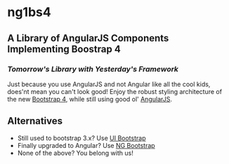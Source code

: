 # ng1bs4
## A Library of AngularJS Components Implementing Boostrap 4
### _Tomorrow's Library with Yesterday's Framework_

Just because you use AngularJS and not Angular like all
the cool kids, does'nt mean you can't look good!
Enjoy the robust styling architecture of
the new [Bootstrap 4](http://v4-alpha.getbootstrap.com/),
while still using good ol' [AngularJS](https://angularjs.org/).

## Alternatives
* Still used to bootstrap 3.x? Use [UI Bootstrap](https://angular-ui.github.io/bootstrap/)
* Finally upgraded to Angular? Use [NG Bootstrap](https://ng-bootstrap.github.io/#/home)
* None of the above? You belong with us!
